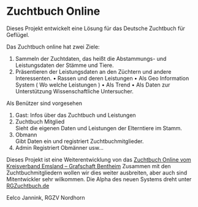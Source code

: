 # Zuchtbuch Online

Dieses Projekt entwickelt eine Lösung für das Deutsche Zuchtbuch für Geflügel.

Das Zuchtbuch online hat zwei Ziele:
1.	Sammeln der Zuchtdaten, das heißt die Abstammungs- und Leistungsdaten der Stämme und Tiere.
1.	Präsentieren der Leistungsdaten an den Züchtern und andere Interessenten. 
  •	Rassen und deren Leistungen
  •	Als Geo Information System  ( Wo welche Leistungen )
  •	Als Trend
  •	Als Daten zur Unterstützung Wissenschaftliche Untersucher.
  
Als Benützer sind vorgesehen
1.	Gast: Infos über das Zuchtbuch und Leistungen
2.	Zuchtbuch Mitglied  
    Sieht die eigenen Daten und Leistungen der Elterntiere im Stamm.
3.	Obmann  
    Gibt Daten ein und registriert Zuchtbuchmitglieder.
4.	Admin
    Registriert Obmänner usw...
    
    
Dieses Projekt ist eine Weiterentwicklung von das [Zuchtbuch Online vom Kreisverband Emsland – Grafschaft Bentheim](https://kv-emsland-grafschaftbentheim.de/zuchtbuch/)
Zusammen mit den Zuchtbuchmitgliedern wollen wir dies weiter ausbreiten, aber auch sind Mitentwickler sehr wilkommen.
Die Alpha des neuen Systems dreht unter [RGZuchtbuch.de](https://rgzuchtbuch.de)

Eelco Jannink, RGZV Nordhorn
